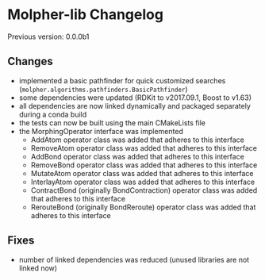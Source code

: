 # Molpher-lib Changelog

Previous version: 0.0.0b1

## Changes
- implemented a basic pathfinder for quick customized searches (`molpher.algorithms.pathfinders.BasicPathfinder`)
- some dependencies were updated (RDKit to v2017.09.1, Boost to v1.63)
- all dependencies are now linked dynamically and packaged separately during a conda build
- the tests can now be built using the main CMakeLists file
- the MorphingOperator interface was implemented 
    - AddAtom operator class was added that adheres to this interface
    - RemoveAtom operator class was added that adheres to this interface
    - AddBond operator class was added that adheres to this interface
    - RemoveBond operator class was added that adheres to this interface
    - MutateAtom operator class was added that adheres to this interface
    - InterlayAtom operator class was added that adheres to this interface
    - ContractBond (originally BondContraction) operator class was added that adheres to this interface
    - RerouteBond (originally BondReroute) operator class was added that adheres to this interface

## Fixes
- number of linked dependencies was reduced (unused libraries are not linked now)
